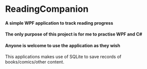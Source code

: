 # ReadingCompanion
#### A simple WPF application to track reading progress 
#### The only purpose of this project is for me to practise WPF and C#
#### Anyone is welcome to use the application as they wish
This applications makes use of SQLite to save records of books/comics/other content.
